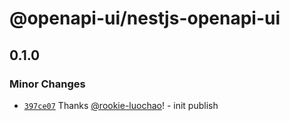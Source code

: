 # @openapi-ui/nestjs-openapi-ui

## 0.1.0

### Minor Changes

- [`397ce07`](https://github.com/openapi-ui/nodejs-openapi-ui/commit/397ce075aac7f1030f5f134e408f3b374807b05a) Thanks [@rookie-luochao](https://github.com/rookie-luochao)! - init publish
